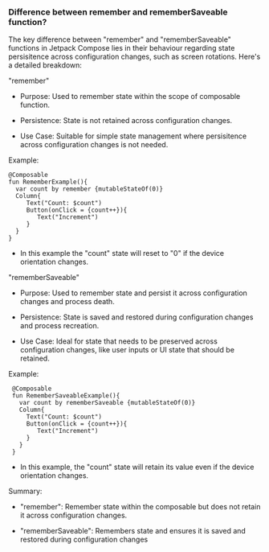 ### Difference between remember and rememberSaveable function?

The key difference between "remember" and "rememberSaveable" functions in Jetpack Compose lies in their behaviour regarding state persisitence across configuration changes, such as screen rotations. Here's a detailed breakdown:

"remember"

 - Purpose: Used to remember state within the scope of composable function.

 - Persistence: State is not retained across configuration changes.

 - Use Case: Suitable for simple state management where persisitence across configuration changes is not needed.

Example:

    @Composable 
    fun RememberExample(){
      var count by remember {mutableStateOf(0)}
      Column{
         Text("Count: $count")
         Button(onClick = {count++}){
            Text("Increment")
         }
      }
    }

 - In this example the "count" state will reset to "0" if the device orientation changes.

"rememberSaveable"

 - Purpose: Used to remember state and persist it across configuration changes and process death.

 - Persistence: State is saved and restored during configuration changes and process recreation.

 - Use Case: Ideal for state that needs to be preserved across configuration changes, like user inputs or UI state that should be retained.

  Example:

     @Composable
     fun RememberSaveableExample(){
       var count by rememberSaveable {mutableStateOf(0)}
       Column{
         Text("Count: $count")
         Button(onClick = {count++}){
            Text("Increment")
         }
       }
     }

  - In this example, the "count" state will retain its value even if the device orientation changes.

Summary:

 - "remember": Remember state within the composable but does not retain it across configuration changes.

 - "rememberSaveable": Remembers state and ensures it is saved and restored during configuration changes
